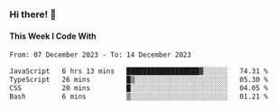 ### Hi there! 👋

#### This Week I Code With
<!--START_SECTION:waka-->

```txt
From: 07 December 2023 - To: 14 December 2023

JavaScript   6 hrs 13 mins   ██████████████████▓░░░░░░   74.31 %
TypeScript   26 mins         █▒░░░░░░░░░░░░░░░░░░░░░░░   05.30 %
CSS          20 mins         █░░░░░░░░░░░░░░░░░░░░░░░░   04.05 %
Bash         6 mins          ▒░░░░░░░░░░░░░░░░░░░░░░░░   01.21 %
```

<!--END_SECTION:waka-->
